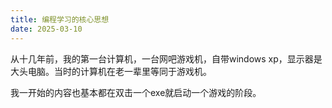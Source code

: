 ```yaml
---
title: 编程学习的核心思想
date: 2025-03-10
---
```

从十几年前，我的第一台计算机，一台网吧游戏机，自带windows xp，显示器是大头电脑。当时的计算机在老一辈里等同于游戏机。

我一开始的内容也基本都在双击一个exe就启动一个游戏的阶段。


